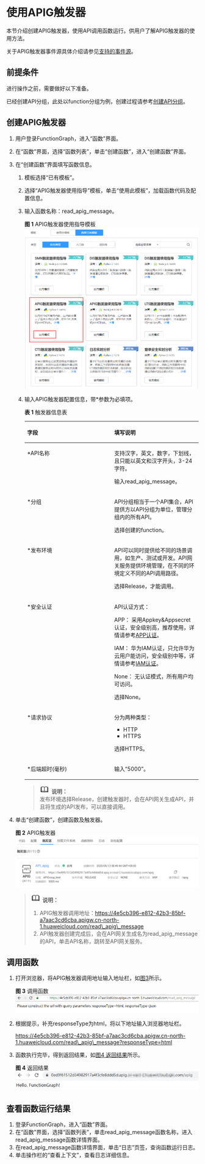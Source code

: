 # 使用APIG触发器<a name="functiongraph_01_0204"></a>

本节介绍创建APIG触发器，使用API调用函数运行。供用户了解APIG触发器的使用方法。

关于APIG触发器事件源具体介绍请参见[支持的事件源](http://support.huaweicloud.com/devg-functiongraph/functiongraph_02_0102.html)。

## 前提条件<a name="section76949209512"></a>

进行操作之前，需要做好以下准备。

已经创建API分组，此处以function分组为例，创建过程请参考[创建API分组](https://support.huaweicloud.com/usermanual-apig/apig-zh-ug-180307015.html)。

## 创建APIG触发器<a name="section0341823105810"></a>

1.  用户登录FunctionGraph，进入“函数”界面。
2.  在“函数”界面，选择“函数列表”，单击“创建函数”，进入“创建函数”界面。
3.  在“创建函数”界面填写函数信息。
    1.  模板选择“已有模板”。
    2.  选择“APIG触发器使用指导”模板，单击“使用此模板”，加载函数代码及配置信息。
    3.  输入函数名称：read\_apig\_message。

        **图 1**  APIG触发器使用指导模板<a name="fig849514143554"></a>  
        ![](figures/APIG触发器使用指导模板.png "APIG触发器使用指导模板")

    4.  输入APIG触发器配置信息，带\*参数为必填项。

        **表 1**  触发器信息表

        <a name="table4277812911123"></a>
        <table><thead align="left"><tr id="row6452289411123"><th class="cellrowborder" valign="top" width="50%" id="mcps1.2.3.1.1"><p id="p10222672111212"><a name="p10222672111212"></a><a name="p10222672111212"></a>字段</p>
        </th>
        <th class="cellrowborder" valign="top" width="50%" id="mcps1.2.3.1.2"><p id="p22730128111212"><a name="p22730128111212"></a><a name="p22730128111212"></a>填写说明</p>
        </th>
        </tr>
        </thead>
        <tbody><tr id="row3775359111123"><td class="cellrowborder" valign="top" width="50%" headers="mcps1.2.3.1.1 "><p id="p29066614111212"><a name="p29066614111212"></a><a name="p29066614111212"></a>*API名称</p>
        </td>
        <td class="cellrowborder" valign="top" width="50%" headers="mcps1.2.3.1.2 "><p id="p1611005615198"><a name="p1611005615198"></a><a name="p1611005615198"></a>支持汉字，英文，数字，下划线，且只能以英文和汉字开头，3-24字符。</p>
        <p id="p1753551895938"><a name="p1753551895938"></a><a name="p1753551895938"></a>输入read_apig_message。</p>
        </td>
        </tr>
        <tr id="row1040996411123"><td class="cellrowborder" valign="top" width="50%" headers="mcps1.2.3.1.1 "><p id="p45327539111212"><a name="p45327539111212"></a><a name="p45327539111212"></a>*分组</p>
        </td>
        <td class="cellrowborder" valign="top" width="50%" headers="mcps1.2.3.1.2 "><p id="p3270906795938"><a name="p3270906795938"></a><a name="p3270906795938"></a>API分组相当于一个API集合，API提供方以API分组为单位，管理分组内的所有API。</p>
        <p id="p35945817143857"><a name="p35945817143857"></a><a name="p35945817143857"></a>选择创建的function。</p>
        </td>
        </tr>
        <tr id="row593612298329"><td class="cellrowborder" valign="top" width="50%" headers="mcps1.2.3.1.1 "><p id="p20937182923211"><a name="p20937182923211"></a><a name="p20937182923211"></a>*发布环境</p>
        </td>
        <td class="cellrowborder" valign="top" width="50%" headers="mcps1.2.3.1.2 "><p id="p59381329153216"><a name="p59381329153216"></a><a name="p59381329153216"></a>API可以同时提供给不同的场景调用，如生产、测试或开发。API网关服务提供环境管理，在不同的环境定义不同的API调用路径。</p>
        <p id="p3204061314398"><a name="p3204061314398"></a><a name="p3204061314398"></a>选择Release，才能调用。</p>
        </td>
        </tr>
        <tr id="row15723165312323"><td class="cellrowborder" valign="top" width="50%" headers="mcps1.2.3.1.1 "><p id="p197231153163212"><a name="p197231153163212"></a><a name="p197231153163212"></a>*安全认证</p>
        </td>
        <td class="cellrowborder" valign="top" width="50%" headers="mcps1.2.3.1.2 "><p id="p11141193616518"><a name="p11141193616518"></a><a name="p11141193616518"></a>API认证方式：</p>
        <p id="p43523042143943"><a name="p43523042143943"></a><a name="p43523042143943"></a>APP： 采用Appkey&amp;Appsecret认证，安全级别高，推荐使用，详情请参考<a href="https://support.huaweicloud.com/devg-apig/apig-zh-dev-180307002.html" target="_blank" rel="noopener noreferrer">APP认证</a>。</p>
        <p id="p6365254143945"><a name="p6365254143945"></a><a name="p6365254143945"></a>IAM： 华为IAM认证，只允许华为云用户能访问，安全级别中等，详情请参考<a href="https://support.huaweicloud.com/devg-apig/apig-zh-dev-180307020.html" target="_blank" rel="noopener noreferrer">IAM认证</a>。</p>
        <p id="p12438132211915"><a name="p12438132211915"></a><a name="p12438132211915"></a>None： 无认证模式，所有用户均可访问。</p>
        <p id="p55389227143952"><a name="p55389227143952"></a><a name="p55389227143952"></a>选择None。</p>
        </td>
        </tr>
        <tr id="row5329068911123"><td class="cellrowborder" valign="top" width="50%" headers="mcps1.2.3.1.1 "><p id="p77707145331"><a name="p77707145331"></a><a name="p77707145331"></a>*请求协议</p>
        </td>
        <td class="cellrowborder" valign="top" width="50%" headers="mcps1.2.3.1.2 "><p id="p8342198612"><a name="p8342198612"></a><a name="p8342198612"></a>分为两种类型：</p>
        <a name="ul10342591866"></a><a name="ul10342591866"></a><ul id="ul10342591866"><li>HTTP</li><li>HTTPS</li></ul>
        <p id="p2504395514409"><a name="p2504395514409"></a><a name="p2504395514409"></a>选择HTTPS。</p>
        </td>
        </tr>
        <tr id="row185036265474"><td class="cellrowborder" valign="top" width="50%" headers="mcps1.2.3.1.1 "><p id="p2824122816478"><a name="p2824122816478"></a><a name="p2824122816478"></a>*后端超时(毫秒)</p>
        </td>
        <td class="cellrowborder" valign="top" width="50%" headers="mcps1.2.3.1.2 "><p id="p1550572654714"><a name="p1550572654714"></a><a name="p1550572654714"></a>输入“5000”。</p>
        </td>
        </tr>
        </tbody>
        </table>

        >![](public_sys-resources/icon-note.gif) **说明：**   
        >发布环境选择Release，创建触发器时，会在API网关生成API，并且将生成的API发布，可以直接调用。  


4.  单击“创建函数”，创建函数及触发器。

    **图 2**  APIG触发器<a name="fig99182432558"></a>  
    ![](figures/APIG触发器.png "APIG触发器")

    >![](public_sys-resources/icon-note.gif) **说明：**   
    >1.  APIG触发器调用地址：https://4e5cb396-e812-42b3-85bf-a7aac3cd6cba.apigw.cn-north-1.huaweicloud.com/read\_apig\_message  
    >2.  API触发器创建完成后，会在API网关生成名为read\_apig\_message的API，单击API名称，跳转至API网关服务。  


## 调用函数<a name="section5526738175817"></a>

1.  打开浏览器，将APIG触发器调用地址输入地址栏，如[图3](#fig42713216569)所示。

    **图 3**  调用函数<a name="fig42713216569"></a>  
    ![](figures/调用函数.png "调用函数")

2.  根据提示，补充responseType为html，将以下地址输入浏览器地址栏。

    https://4e5cb396-e812-42b3-85bf-a7aac3cd6cba.apigw.cn-north-1.huaweicloud.com/read\_apig\_message?responseType=html

3.  函数执行完毕，得到返回结果，如[图4 返回结果](#fig640414181488)所示。

    **图 4**  返回结果<a name="fig640414181488"></a>  
    ![](figures/返回结果.png "返回结果")


## 查看函数运行结果<a name="section4315195519585"></a>

1.  登录FunctionGraph，进入“函数”界面。
2.  在“函数”界面，选择“函数列表”，单击read\_apig\_message函数名称，进入read\_apig\_message函数详情界面。
3.  在read\_apig\_message函数详情界面，单击“日志”页签，查询函数运行日志。
4.  单击操作栏的“查看上下文”，查看日志详细信息。

